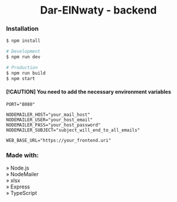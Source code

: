 <h1 align="center">Dar-ElNwaty - backend</h1>

### Installation

```bash
$ npm install

# Development
$ npm run dev

# Production
$ npm run build
$ npm start
```

#### [!CAUTION] You need to add the necessary environment variables

```env
PORT="8080"

NODEMAILER_HOST="your_mail_host"
NODEMAILER_USER="your_host_email"
NODEMAILER_PASS="your_host_password"
NODEMAILER_SUBJECT="subject_will_end_to_all_emails"

WEB_BASE_URL="https://your_frontend.uri"
```

### Made with:

» Node.js <br>
» NodeMailer <br>
» xlsx <br>
» Express <br>
» TypeScript <br>
